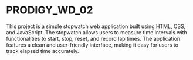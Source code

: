 # PRODIGY_WD_02
This project is a simple stopwatch web application built using HTML, CSS, and JavaScript. The stopwatch allows users to measure time intervals with functionalities to start, stop, reset, and record lap times. The application features a clean and user-friendly interface, making it easy for users to track elapsed time accurately.

